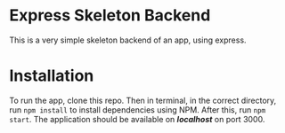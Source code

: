 Express Skeleton Backend
========================

This is a very simple skeleton backend of an app, using express.

Installation
============

To run the app, clone this repo. Then in terminal, in the correct directory, run ```npm install``` to install dependencies using NPM.
After this, run ```npm start```. The application should be available on ***localhost*** on port 3000.
